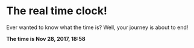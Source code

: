 # The real time clock!

Ever wanted to know what the time is? Well, your journey is about to end!

**The time is Nov 28, 2017, 18:58**